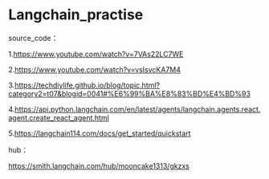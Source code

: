 ﻿# Langchain_practise


source_code：

1.https://www.youtube.com/watch?v=7VAs22LC7WE

2.https://www.youtube.com/watch?v=vsIsvcKA7M4

3.https://techdiylife.github.io/blog/topic.html?category2=t07&blogid=0041#%E6%99%BA%E8%83%BD%E4%BD%93

4.https://api.python.langchain.com/en/latest/agents/langchain.agents.react.agent.create_react_agent.html

5.https://langchain114.com/docs/get_started/quickstart


hub：

https://smith.langchain.com/hub/mooncake1313/gkzxs